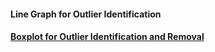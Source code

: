 #### Line Graph for Outlier Identification
#### [Boxplot for Outlier Identification and Removal]([SC]-Descriptive-Analytics/[SC]-Data-Visualisation/[M]-Boxplot-for-Outlier-Identification-and-Removal.md)
